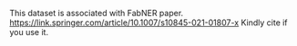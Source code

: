 This dataset is associated with FabNER paper. https://link.springer.com/article/10.1007/s10845-021-01807-x
Kindly cite if you use it.